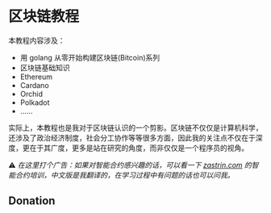 区块链教程
==========

本教程内容涉及：

- 用 golang 从零开始构建区块链(Bitcoin)系列
- 区块链基础知识
- Ethereum
- Cardano
- Orchid
- Polkadot
- ......

实际上，本教程也是我对于区块链认识的一个剪影。区块链不仅仅是计算机科学，还涉及了政治经济制度，社会分工协作等等很多方面，因此我的关注点不仅在于深度，更在于其广度，更多是站在研究的角度，而非仅仅是一个程序员的视角。

:warning: *在这里打个广告：如果对智能合约感兴趣的话，可以看一下 [zastrin.com](https://cn.zastrin.com/) 的智能合约培训，中文版是我翻译的，在学习过程中有问题的话也可以问我。*

## Donation